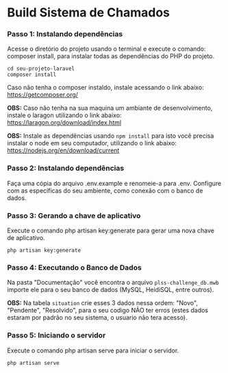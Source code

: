 # Build Sistema de Chamados

### Passo 1: Instalando dependências

Acesse o diretório do projeto usando o terminal e execute o comando: composer install, para instalar todas as dependências do PHP do projeto.

`cd seu-projeto-laravel` <br/>
`composer install`

Caso não tenha o composer instaldo, instale acessando o link abaixo: <br/>
https://getcomposer.org/

**OBS:** Caso não tenha na sua maquina um ambiante de desenvolvimento, instale o laragon utilizando o link abaixo: <br/>
https://laragon.org/download/index.html

**OBS:** Instale as dependências usando `npm install` para isto você precisa instalar o node em seu computador, utilizando o link abaixo: <br/>
https://nodejs.org/en/download/current

### Passo 2: Instalando dependências

Faça uma cópia do arquivo .env.example e renomeie-a para .env. Configure com as específicas do seu ambiente, como conexão com o banco de dados.

### Passo 3: Gerando a chave de aplicativo

Execute o comando php artisan key:generate para gerar uma nova chave de aplicativo.

`php artisan key:generate`

### Passo 4: Executando o Banco de Dados

Na pasta "Documentação" você encontra o arquivo `plss-challenge_db.mwb` importe ele para o seu banco de dados (MySQL, HeidiSQL, entre outros).

**OBS:** Na tabela `situation` crie esses 3 dados nessa ordem: "Novo", "Pendente", "Resolvido", para o seu codigo NÃO ter erros (estes dados estaram por padrão no seu sistema, o usuario não tera acesso).

### Passo 5: Iniciando o servidor

Execute o comando php artisan serve para iniciar o servidor.

`php artisan serve`
